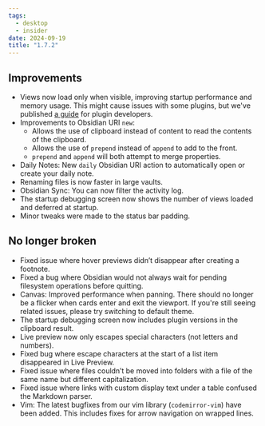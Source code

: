 ```yaml
---
tags:
  - desktop
  - insider
date: 2024-09-19
title: "1.7.2"
---
```


## Improvements

- Views now load only when visible, improving startup performance and memory usage. This might cause issues with some plugins, but we've published [a guide](https://docs.obsidian.md/Plugins/Guides/Understanding+deferred+views) for plugin developers.
- Improvements to Obsidian URI `new`:
  - Allows the use of clipboard instead of content to read the contents of the clipboard.
  - Allows the use of `prepend` instead of `append` to add to the front.
  - `prepend` and `append` will both attempt to merge properties.
- Daily Notes: New `daily` Obsidian URI action to automatically open or create your daily note.
- Renaming files is now faster in large vaults.
- Obsidian Sync: You can now filter the activity log.
- The startup debugging screen now shows the number of views loaded and deferred at startup.
- Minor tweaks were made to the status bar padding.

## No longer broken

- Fixed issue where hover previews didn’t disappear after creating a footnote.
- Fixed a bug where Obsidian would not always wait for pending filesystem operations before quitting.
- Canvas: Improved performance when panning. There should no longer be a flicker when cards enter and exit the viewport. If you're still seeing related issues, please try switching to default theme.
- The startup debugging screen now includes plugin versions in the clipboard result.
- Live preview now only escapes special characters (not letters and numbers).
- Fixed bug where escape characters at the start of a list item disappeared in Live Preview.
- Fixed issue where files couldn’t be moved into folders with a file of the same name but different capitalization.
- Fixed issue where links with custom display text under a table confused the Markdown parser.
- Vim: The latest bugfixes from our vim library (`codemirror-vim`) have been added. This includes fixes for arrow navigation on wrapped lines.
